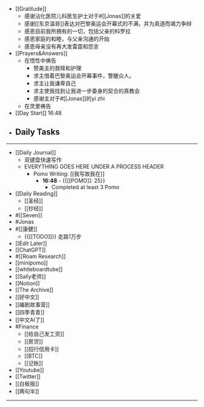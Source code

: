 - [[Gratitude]]
    - 感谢沾化医院儿科医生护士对于#[[Jonas]]的关爱
    - 感谢[[东京温哥]]表达对巴黎奥运会开幕式的不满，并为真道而竭力争辩
    - 感恩目前我所拥有的一切，包括父亲的科罗拉
    - 感恩家庭的和睦，与父亲沟通的开始
    - 感恩母亲没有再大发雷霆和怨言
- [[Prayers&Answers]]
    - 在悟性中祷告
        - 赞美主的救赎和护理
        - 求主借着巴黎奥运会开幕事件，警醒众人。
        - 求主让我谦卑自己
        - 求主使我找到让我进一步委身的契合的真教会
        - 感谢主对于#[[Jonas]]的yi zhi
    - 在灵里祷告
- [[Day Start]] 16:48
- Daily Tasks
    - 
- ---
- [[Daily Journal]] 
    - 双键盘快速写作
    - EVERYTHING GOES HERE UNDER A PROCESS HEADER
        - Pomo Writing: [[我写故我在]]
            - **16:48** - {{[[POMO]]: 25}}
                -  Completed at least 3 Pomo
- [[Daily Reading]]
    - [[圣经]]
    - [[抄经]]
- #[[Seven]]
- #Jonas 
- #[[康健]]
    - {{[[TODO]]}} 走路1万步
- [[Edit Later]]
- [[ChatGPT]]
- #[[Roam Research]]
- [[minipomo]]
- [[whiteboardtube]]
- [[Sally老师]]
- [[Notion]]
- [[The Archive]]
- [[好中文]]
- [[编剧故事营]]
- [[四季青青]]
- [[中文AI了]]
- #Finance
    - [[给自己发工资]]
    - [[房贷]]
    - [[招行信用卡]]
    - [[BTC]]
    - [[记账]]
- [[Youtube]]
- [[Twitter]]
- [[白板报]]
- [[两句半]]
- ---
